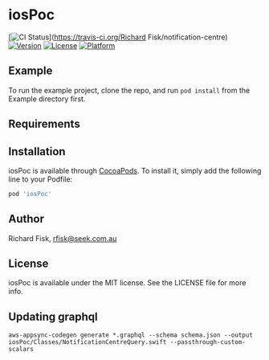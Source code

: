 # iosPoc

[![CI Status](https://img.shields.io/travis/richardpfisk/iosPoc.svg?style=flat)](https://travis-ci.org/Richard Fisk/notification-centre)
[![Version](https://img.shields.io/cocoapods/v/iosPoc.svg?style=flat)](https://cocoapods.org/pods/iosPoc)
[![License](https://img.shields.io/cocoapods/l/iosPoc.svg?style=flat)](https://cocoapods.org/pods/iosPoc)
[![Platform](https://img.shields.io/cocoapods/p/iosPoc.svg?style=flat)](https://cocoapods.org/pods/iosPoc)

## Example

To run the example project, clone the repo, and run `pod install` from the Example directory first.

## Requirements

## Installation

iosPoc is available through [CocoaPods](https://cocoapods.org). To install
it, simply add the following line to your Podfile:

```ruby
pod 'iosPoc'
```

## Author

Richard Fisk, rfisk@seek.com.au

## License

iosPoc is available under the MIT license. See the LICENSE file for more info.

## Updating graphql

`aws-appsync-codegen generate *.graphql --schema schema.json --output iosPoc/Classes/NotificationCentreQuery.swift --passthrough-custom-scalars`
